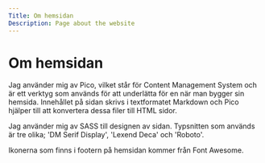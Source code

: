 ```yaml
---
Title: Om hemsidan
Description: Page about the website
---
```


Om hemsidan
==================

Jag använder mig av Pico, vilket står för Content Management System och är ett verktyg som används för att underlätta för en när man bygger sin hemsida. Innehållet på sidan skrivs i textformatet Markdown och Pico hjälper till att konvertera dessa filer till HTML sidor.

Jag använder mig av SASS till designen av sidan. Typsnitten som används är tre olika; 'DM Serif Display', 'Lexend Deca' och 'Roboto'. 

Ikonerna som finns i footern på hemsidan kommer från Font Awesome. 
